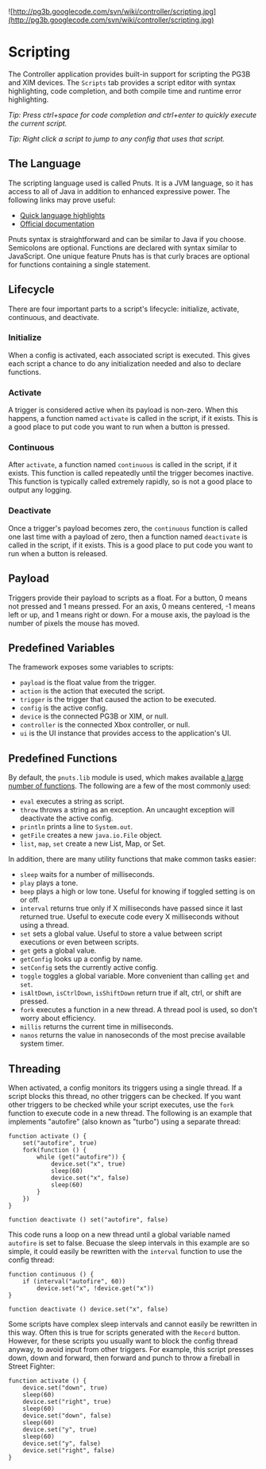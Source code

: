 ![http://pg3b.googlecode.com/svn/wiki/controller/scripting.jpg](http://pg3b.googlecode.com/svn/wiki/controller/scripting.jpg)

# Scripting #

The Controller application provides built-in support for scripting the PG3B and XIM devices. The `Scripts` tab provides a script editor with syntax highlighting, code completion, and both compile time and runtime error highlighting.

_Tip: Press ctrl+space for code completion and ctrl+enter to quickly execute the current script._

_Tip: Right click a script to jump to any config that uses that script._

## The Language ##

The scripting language used is called Pnuts. It is a JVM language, so it has access to all of Java in addition to enhanced expressive power. The following links may prove useful:

  * [Quick language highlights](http://pnuts.org/articles/pnutsHighlights.html)
  * [Official documentation](http://pnuts.org/1.2.1/snapshot/20070724/doc/)

Pnuts syntax is straightforward and can be similar to Java if you choose. Semicolons are optional. Functions are declared with syntax similar to JavaScript. One unique feature Pnuts has is that curly braces are optional for functions containing a single statement.

## Lifecycle ##

There are four important parts to a script's lifecycle: initialize, activate, continuous, and deactivate.

### Initialize ###

When a config is activated, each associated script is executed. This gives each script a chance to do any initialization needed and also to declare functions.

### Activate ###

A trigger is considered active when its payload is non-zero. When this happens, a function named `activate` is called in the script, if it exists. This is a good place to put code you want to run when a button is pressed.

### Continuous ###

After `activate`, a function named `continuous` is called in the script, if it exists. This function is called repeatedly until the trigger becomes inactive. This function is typically called extremely rapidly, so is not a good place to output any logging.

### Deactivate ###

Once a trigger's payload becomes zero, the `continuous` function is called one last time with a payload of zero, then a function named `deactivate` is called in the script, if it exists. This is a good place to put code you want to run when a button is released.

## Payload ##

Triggers provide their payload to scripts as a float. For a button, 0 means not pressed and 1 means pressed. For an axis, 0 means centered, -1 means left or up, and 1 means right or down. For a mouse axis, the payload is the number of pixels the mouse has moved.

## Predefined Variables ##

The framework exposes some variables to scripts:

  * `payload` is the float value from the trigger.
  * `action` is the action that executed the script.
  * `trigger` is the trigger that caused the action to be executed.
  * `config` is the active config.
  * `device` is the connected PG3B or XIM, or null.
  * `controller` is the connected Xbox controller, or null.
  * `ui` is the UI instance that provides access to the application's UI.

## Predefined Functions ##

By default, the `pnuts.lib` module is used, which makes available [a large number of functions](http://pnuts.org/1.2.1/snapshot/20070724/modules/pnuts.lib/doc/index.html). The following are a few of the most commonly used:

  * `eval` executes a string as script.
  * `throw` throws a string as an exception. An uncaught exception will deactivate the active config.
  * `println` prints a line to `System.out`.
  * `getFile` creates a new `java.io.File` object.
  * `list`, `map`, `set` create a new List, Map, or Set.

In addition, there are many utility functions that make common tasks easier:

  * `sleep` waits for a number of milliseconds.
  * `play` plays a tone.
  * `beep` plays a high or low tone. Useful for knowing if toggled setting is on or off.
  * `interval` returns true only if X milliseconds have passed since it last returned true. Useful to execute code every X milliseconds without using a thread.
  * `set` sets a global value. Useful to store a value between script executions or even between scripts.
  * `get` gets a global value.
  * `getConfig` looks up a config by name.
  * `setConfig` sets the currently active config.
  * `toggle` toggles a global variable. More convenient than calling `get` and `set`.
  * `isAltDown`, `isCtrlDown`, `isShiftDown` return true if alt, ctrl, or shift are pressed.
  * `fork` executes a function in a new thread. A thread pool is used, so don't worry about efficiency.
  * `millis` returns the current time in milliseconds.
  * `nanos` returns the value in nanoseconds of the most precise available system timer.

## Threading ##

When activated, a config monitors its triggers using a single thread. If a script blocks this thread, no other triggers can be checked. If you want other triggers to be checked while your script executes, use the `fork` function to execute code in a new thread. The following is an example that implements "autofire" (also known as "turbo") using a separate thread:

```
function activate () {
	set("autofire", true)
	fork(function () {
		while (get("autofire")) {
			device.set("x", true)
			sleep(60)
			device.set("x", false)
			sleep(60)
		}
	})
}

function deactivate () set("autofire", false)
```

This code runs a loop on a new thread until a global variable named `autofire` is set to false. Becuase the sleep intervals in this example are so simple, it could easily be rewritten with the `interval` function to use the config thread:

```
function continuous () {
	if (interval("autofire", 60))
		device.set("x", !device.get("x"))
}

function deactivate () device.set("x", false)
```

Some scripts have complex sleep intervals and cannot easily be rewritten in this way. Often this is true for scripts generated with the `Record` button. However, for these scripts you usually want to block the config thread anyway, to avoid input from other triggers. For example, this script presses down, down and forward, then forward and punch to throw a fireball in Street Fighter:

```
function activate () {
	device.set("down", true)
	sleep(60)
	device.set("right", true)
	sleep(60)
	device.set("down", false)
	sleep(60)
	device.set("y", true)
	sleep(60)
	device.set("y", false)
	device.set("right", false)
}
```